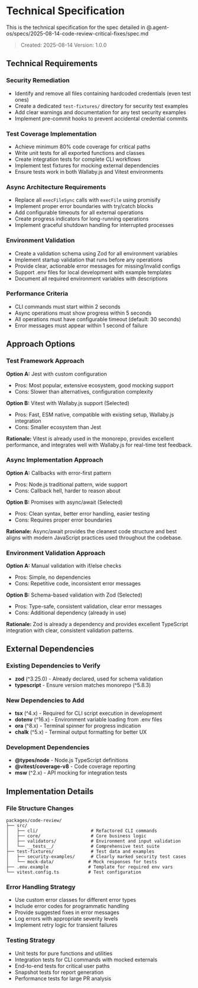 # Technical Specification

This is the technical specification for the spec detailed in @.agent-os/specs/2025-08-14-code-review-critical-fixes/spec.md

> Created: 2025-08-14
> Version: 1.0.0

## Technical Requirements

### Security Remediation
- Identify and remove all files containing hardcoded credentials (even test ones)
- Create a dedicated `test-fixtures/` directory for security test examples
- Add clear warnings and documentation for any test security examples
- Implement pre-commit hooks to prevent accidental credential commits

### Test Coverage Implementation
- Achieve minimum 80% code coverage for critical paths
- Write unit tests for all exported functions and classes
- Create integration tests for complete CLI workflows
- Implement test fixtures for mocking external dependencies
- Ensure tests work in both Wallaby.js and Vitest environments

### Async Architecture Requirements
- Replace all `execFileSync` calls with `execFile` using promisify
- Implement proper error boundaries with try/catch blocks
- Add configurable timeouts for all external operations
- Create progress indicators for long-running operations
- Implement graceful shutdown handling for interrupted processes

### Environment Validation
- Create a validation schema using Zod for all environment variables
- Implement startup validation that runs before any operations
- Provide clear, actionable error messages for missing/invalid configs
- Support .env files for local development with example templates
- Document all required environment variables with descriptions

### Performance Criteria
- CLI commands must start within 2 seconds
- Async operations must show progress within 5 seconds
- All operations must have configurable timeout (default: 30 seconds)
- Error messages must appear within 1 second of failure

## Approach Options

### Test Framework Approach

**Option A:** Jest with custom configuration
- Pros: Most popular, extensive ecosystem, good mocking support
- Cons: Slower than alternatives, configuration complexity

**Option B:** Vitest with Wallaby.js support (Selected)
- Pros: Fast, ESM native, compatible with existing setup, Wallaby.js integration
- Cons: Smaller ecosystem than Jest

**Rationale:** Vitest is already used in the monorepo, provides excellent performance, and integrates well with Wallaby.js for real-time test feedback.

### Async Implementation Approach

**Option A:** Callbacks with error-first pattern
- Pros: Node.js traditional pattern, wide support
- Cons: Callback hell, harder to reason about

**Option B:** Promises with async/await (Selected)
- Pros: Clean syntax, better error handling, easier testing
- Cons: Requires proper error boundaries

**Rationale:** Async/await provides the cleanest code structure and best aligns with modern JavaScript practices used throughout the codebase.

### Environment Validation Approach

**Option A:** Manual validation with if/else checks
- Pros: Simple, no dependencies
- Cons: Repetitive code, inconsistent error messages

**Option B:** Schema-based validation with Zod (Selected)
- Pros: Type-safe, consistent validation, clear error messages
- Cons: Additional dependency (already in use)

**Rationale:** Zod is already a dependency and provides excellent TypeScript integration with clear, consistent validation patterns.

## External Dependencies

### Existing Dependencies to Verify
- **zod** (^3.25.0) - Already declared, used for schema validation
- **typescript** - Ensure version matches monorepo (^5.8.3)

### New Dependencies to Add
- **tsx** (^4.x) - Required for CLI script execution in development
- **dotenv** (^16.x) - Environment variable loading from .env files
- **ora** (^8.x) - Terminal spinner for progress indication
- **chalk** (^5.x) - Terminal output formatting for better UX

### Development Dependencies
- **@types/node** - Node.js TypeScript definitions
- **@vitest/coverage-v8** - Code coverage reporting
- **msw** (^2.x) - API mocking for integration tests

## Implementation Details

### File Structure Changes
```
packages/code-review/
├── src/
│   ├── cli/                    # Refactored CLI commands
│   ├── core/                   # Core business logic
│   ├── validators/             # Environment and input validation
│   └── __tests__/              # Comprehensive test suite
├── test-fixtures/              # Test data and examples
│   ├── security-examples/      # Clearly marked security test cases
│   └── mock-data/             # Mock responses for tests
├── .env.example               # Template for required env vars
└── vitest.config.ts           # Test configuration
```

### Error Handling Strategy
- Use custom error classes for different error types
- Include error codes for programmatic handling
- Provide suggested fixes in error messages
- Log errors with appropriate severity levels
- Implement retry logic for transient failures

### Testing Strategy
- Unit tests for pure functions and utilities
- Integration tests for CLI commands with mocked externals
- End-to-end tests for critical user paths
- Snapshot tests for report generation
- Performance tests for large PR analysis